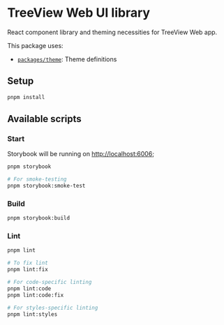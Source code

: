 # TreeView Web UI library

React component library and theming necessities for TreeView Web app.

This package uses:

- [`packages/theme`](../theme): Theme definitions

## Setup

```bash
pnpm install
```

## Available scripts

### Start

Storybook will be running on [http://localhost:6006](http://localhost:6006);

```bash
pnpm storybook

# For smoke-testing
pnpm storybook:smoke-test
```

### Build

```bash
pnpm storybook:build
```

### Lint

```bash
pnpm lint

# To fix lint
pnpm lint:fix

# For code-specific linting
pnpm lint:code
pnpm lint:code:fix

# For styles-specific linting
pnpm lint:styles
```
